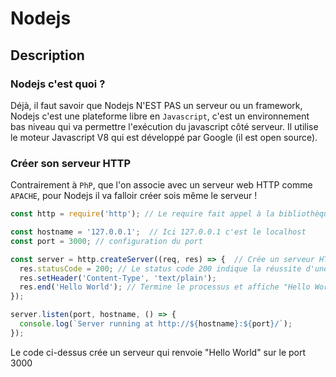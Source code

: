 # Nodejs

## Description

### Nodejs c'est quoi ?

Déjà, il faut savoir que Nodejs N'EST PAS un serveur ou un framework, Nodejs c'est une plateforme libre en `Javascript`, c'est un environnement bas niveau qui va permettre l'exécution du javascript côté serveur. Il utilise le moteur Javascript V8 qui est développé par Google (il est open source).

### Créer son serveur HTTP

Contrairement à `PhP`, que l'on associe avec un serveur web HTTP comme `APACHE`, pour Nodejs il va falloir créer sois même le serveur ! 

```js
const http = require('http'); // Le require fait appel à la bibliothèque de Nodejs, ici il fait appel à http

const hostname = '127.0.0.1';  // Ici 127.0.0.1 c'est le localhost
const port = 3000; // configuration du port 

const server = http.createServer((req, res) => {  // Crée un serveur HTTP
  res.statusCode = 200; // Le status code 200 indique la réussite d'une requête
  res.setHeader('Content-Type', 'text/plain');
  res.end('Hello World'); // Termine le processus et affiche "Hello World"
});

server.listen(port, hostname, () => {
  console.log(`Server running at http://${hostname}:${port}/`);
});
```

Le code ci-dessus crée un serveur qui renvoie "Hello World" sur le port 3000